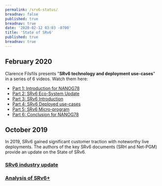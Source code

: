 ```yaml
---
permalink: /srv6-status/
breadnav: false
published: true
breadnav: true
date: '2020-02-12 03:03 -0700'
title: 'State of SRv6'
published: true
breadnav: true
---
```


## February 2020

Clarence Filsfils presents "**SRv6 technology and deployment use-cases**" in a series of 6 videos. Watch them here:

* [Part 1: Introduction for NANOG78](</20200212-srv6-status/srv6-technology-and-use-cases-part1>)
* [Part 2: SRv6 Eco-System Update](</20200212-srv6-status/srv6-technology-and-use-cases-part2>)
* [Part 3: SRv6 Introduction](</20200212-srv6-status/srv6-technology-and-use-cases-part3>)
* [Part 4: SRv6 Deployed use-cases](</20200212-srv6-status/srv6-technology-and-use-cases-part4>)
* [Part 5: SRv6 Micro-program](</20200212-srv6-status/srv6-technology-and-use-cases-part5>)
* [Part 6: Conclusion for NANOG78](</20200212-srv6-status/srv6-technology-and-use-cases-part6>)

## October 2019

In 2019, SRv6 gained significant customer traction with noteworthy live deployments. The authors of the key SRv6 documents (SRH and Net-PGM) provide an update on the State of SRv6.

### [SRv6 industry update](</images/20191029-01-State-of-SRv6-October-2019.pdf>)

### [Analysis of SRv6+](</images/20191029-02-Update-on-SRv6-standardization-activities.pdf>)
